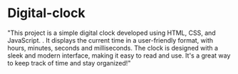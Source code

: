 # Digital-clock
"This project is a simple digital clock developed using HTML, CSS, and JavaScript. . It displays the current time in a user-friendly format, with hours, minutes, seconds and milliseconds. The clock is designed with a sleek and modern interface, making it easy to read and use. It's a great way to keep track of time and stay organized!"
